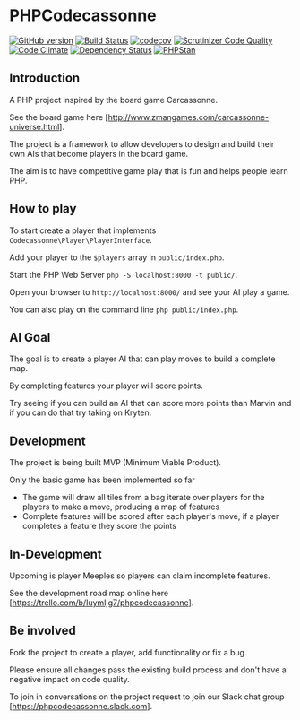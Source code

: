 # PHPCodecassonne
[![GitHub version](https://badge.fury.io/gh/nigelhough%2Fphpcodecassonne.svg)](https://badge.fury.io/gh/nigelhough%2Fphpcodecassonne)
[![Build Status](https://travis-ci.org/nigelhough/phpcodecassonne.svg?branch=master)](https://travis-ci.org/nigelhough/phpcodecassonne)
[![codecov](https://codecov.io/gh/nigelhough/phpcodecassonne/branch/master/graph/badge.svg)](https://codecov.io/gh/nigelhough/phpcodecassonne)
[![Scrutinizer Code Quality](https://scrutinizer-ci.com/g/nigelhough/phpcodecassonne/badges/quality-score.png?b=master)](https://scrutinizer-ci.com/g/nigelhough/phpcodecassonne/?branch=master)
[![Code Climate](https://codeclimate.com/github/nigelhough/phpcodecassonne/badges/gpa.svg)](https://codeclimate.com/github/nigelhough/phpcodecassonne)
[![Dependency Status](https://www.versioneye.com/user/projects/58a6fb71b4d2a20036950dd0/badge.svg?style=flat-square)](https://www.versioneye.com/user/projects/58a6fb71b4d2a20036950dd0)
[![PHPStan](https://img.shields.io/badge/PHPStan-enabled-brightgreen.svg?style=flat)](https://github.com/phpstan/phpstan)

## Introduction
A PHP project inspired by the board game Carcassonne.

See the board game here [http://www.zmangames.com/carcassonne-universe.html].

The project is a framework to allow developers to design and build their own AIs that become players in the board game.

The aim is to have competitive game play that is fun and helps people learn PHP.

## How to play
To start create a player that implements `Codecassonne\Player\PlayerInterface`.

Add your player to the `$players` array in `public/index.php`.

Start the PHP Web Server `php -S localhost:8000 -t public/`.

Open your browser to `http://localhost:8000/` and see your AI play a game.

You can also play on the command line `php public/index.php`.
 
## AI Goal
The goal is to create a player AI that can play moves to build a complete map.

By completing features your player will score points.

Try seeing if you can build an AI that can score more points than Marvin and if you can do that try taking on Kryten.
 
## Development
The project is being built MVP (Minimum Viable Product).

Only the basic game has been implemented so far

* The game will draw all tiles from a bag iterate over players for the players to make a move, producing a map of features
* Complete features will be scored after each player's move, if a player completes a feature they score the points

## In-Development
Upcoming is player Meeples so players can claim incomplete features.

See the development road map online here [https://trello.com/b/IuymIjg7/phpcodecassonne].

## Be involved
Fork the project to create a player, add functionality or fix a bug.

Please ensure all changes pass the existing build process and don't have a negative impact on code quality.

To join in conversations on the project request to join our Slack chat group [https://phpcodecassonne.slack.com].
